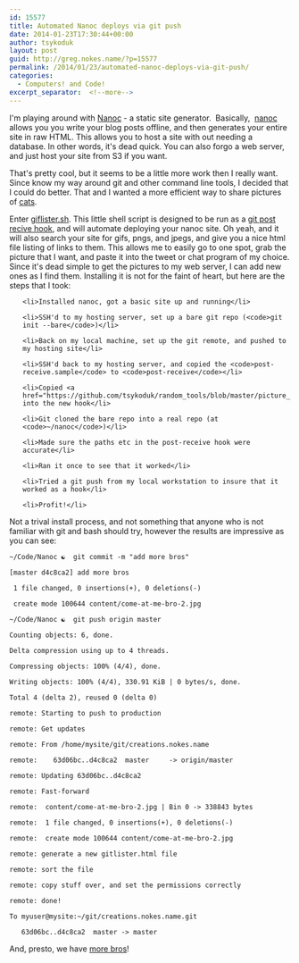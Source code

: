 ```yaml
---
id: 15577
title: Automated Nanoc deploys via git push
date: 2014-01-23T17:30:44+00:00
author: tsykoduk
layout: post
guid: http://greg.nokes.name/?p=15577
permalink: /2014/01/23/automated-nanoc-deploys-via-git-push/
categories:
  - Computers! and Code!
excerpt_separator:  <!--more-->
---
```

I'm playing around with <a href="http://nanoc.ws">Nanoc</a> - a static site generator.  Basically,  <a href="http://nanoc.ws">nanoc</a> allows you you write your blog posts offline, and then generates your entire site in raw HTML. This allows you to host a site with out needing a database. In other words, it's dead quick. You can also forgo a web server, and just host your site from S3 if you want.
<!--more-->
That's pretty cool, but it seems to be a little more work then I really want. Since know my way around git and other command line tools, I decided that I could do better.
That and I wanted a more efficient way to share pictures of <a href="http://creations.nokes.name/cat-ears.gif">cats</a>.


Enter <a href="https://github.com/tsykoduk/random_tools/blob/master/picture_lister.sh">giflister.sh</a>. This little shell script is designed to be run as a <a href="http://git-scm.com/book/ch7-3.html#Server-Side-Hooks">git post recive hook</a>, and will automate deploying your nanoc site. Oh yeah, and it will also search your site for gifs, pngs, and jpegs, and give you a nice html file listing of links to them. This allows me to easily go to one spot, grab the picture that I want, and paste it into the tweet or chat program of my choice.
Since it's dead simple to get the pictures to my web server, I can add new ones as I find them.
Installing it is not for the faint of heart, but here are the steps that I took:

<ul>

	<li>Installed nanoc, got a basic site up and running</li>

	<li>SSH'd to my hosting server, set up a bare git repo (<code>git init --bare</code>)</li>

	<li>Back on my local machine, set up the git remote, and pushed to my hosting site</li>

	<li>SSH'd back to my hosting server, and copied the <code>post-receive.sample</code> to <code>post-receive</code></li>

	<li>Copied <a href="https://github.com/tsykoduk/random_tools/blob/master/picture_lister.sh">giflister</a> into the new hook</li>

	<li>Git cloned the bare repo into a real repo (at <code>~/nanoc</code>)</li>

	<li>Made sure the paths etc in the post-receive hook were accurate</li>

	<li>Ran it once to see that it worked</li>

	<li>Tried a git push from my local workstation to insure that it worked as a hook</li>

	<li>Profit!</li>

</ul>

Not a trival install process, and not something that anyone who is not familiar with git and bash should try, however the results are impressive as you can see:

<pre><code>~/Code/Nanoc ☯  git commit -m "add more bros"

[master d4c8ca2] add more bros

 1 file changed, 0 insertions(+), 0 deletions(-)

 create mode 100644 content/come-at-me-bro-2.jpg

~/Code/Nanoc ☯  git push origin master

Counting objects: 6, done.

Delta compression using up to 4 threads.

Compressing objects: 100% (4/4), done.

Writing objects: 100% (4/4), 330.91 KiB | 0 bytes/s, done.

Total 4 (delta 2), reused 0 (delta 0)

remote: Starting to push to production

remote: Get updates

remote: From /home/mysite/git/creations.nokes.name

remote:    63d06bc..d4c8ca2  master     -&gt; origin/master

remote: Updating 63d06bc..d4c8ca2

remote: Fast-forward

remote:  content/come-at-me-bro-2.jpg | Bin 0 -&gt; 338843 bytes

remote:  1 file changed, 0 insertions(+), 0 deletions(-)

remote:  create mode 100644 content/come-at-me-bro-2.jpg

remote: generate a new gitlister.html file

remote: sort the file

remote: copy stuff over, and set the permissions correctly

remote: done!

To myuser@mysite:~/git/creations.nokes.name.git

   63d06bc..d4c8ca2  master -&gt; master</code></pre>

And, presto, we have <a href="http://creations.nokes.name/come-at-me-bro-2.jpg">more bros</a>!